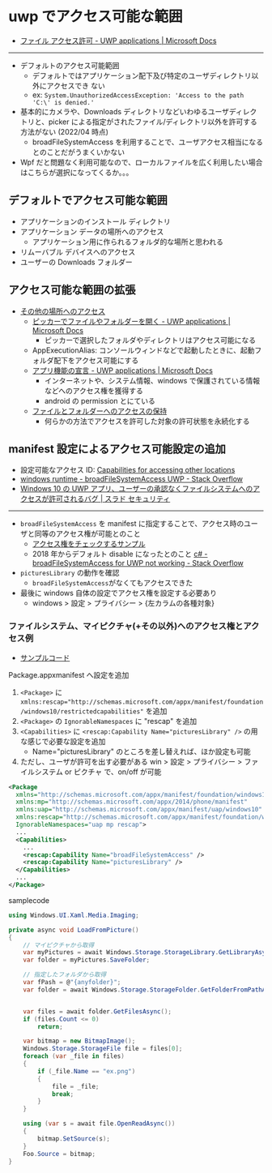 # uwp でアクセス可能な範囲

- [ファイル アクセス許可 \- UWP applications \| Microsoft Docs](https://docs.microsoft.com/ja-jp/windows/uwp/files/file-access-permissions)

---

- デフォルトのアクセス可能範囲
  - デフォルトではアプリケーション配下及び特定のユーザディレクトリ以外にアクセスでき ない
  - ex: `System.UnauthorizedAccessException: 'Access to the path 'C:\' is denied.'`
- 基本的にカメラや、Downloads ディレクトリなどいわゆるユーザディレクトリと、picker による指定がされたファイル/ディレクトリ以外を許可する方法がない (2022/04 時点)
  - broadFileSystemAccess を利用することで、ユーザアクセス相当になるとのことだがうまくいかない
- Wpf だと問題なく利用可能なので、ローカルファイルを広く利用したい場合はこちらが選択になってくるか。。。

## デフォルトでアクセス可能な範囲

- アプリケーションのインストール ディレクトリ
- アプリケーション データの場所へのアクセス
  - アプリケーション用に作られるフォルダ的な場所と思われる
- リムーバブル デバイスへのアクセス
- ユーザーの Downloads フォルダー

## アクセス可能な範囲の拡張

- [その他の場所へのアクセス](https://docs.microsoft.com/ja-jp/windows/uwp/files/file-access-permissions#accessing-additional-locations)
  - [ピッカーでファイルやフォルダーを開く \- UWP applications \| Microsoft Docs](https://docs.microsoft.com/ja-jp/windows/uwp/files/quickstart-using-file-and-folder-pickers)
    - ピッカーで選択したフォルダやディレクトリはアクセス可能になる
  - AppExecutionAlias: コンソールウィンドなどで起動したときに、起動フォルダ配下をアクセス可能にする
  - [アプリ機能の宣言 \- UWP applications \| Microsoft Docs](https://docs.microsoft.com/ja-jp/windows/uwp/packaging/app-capability-declarations)
    - インターネットや、システム情報、windows で保護されている情報などへのアクセス権を獲得する
    - android の permission とにている
  - [ファイルとフォルダーへのアクセスの保持](https://docs.microsoft.com/ja-jp/windows/uwp/files/file-access-permissions#retaining-access-to-files-and-folders)
    - 何らかの方法でアクセスを許可した対象の許可状態を永続化する

## manifest 設定によるアクセス可能設定の追加

- 設定可能なアクセス ID: [Capabilities for accessing other locations](https://docs.microsoft.com/en-us/windows/uwp/files/file-access-permissions#capabilities-for-accessing-other-locations)
- [windows runtime \- broadFileSystemAccess UWP \- Stack Overflow](https://stackoverflow.com/questions/50559764/broadfilesystemaccess-uwp)
- [Windows 10 の UWP アプリ、ユーザーの承認なくファイルシステムへのアクセスが許可されるバグ \| スラド セキュリティ](https://security.srad.jp/story/18/11/03/0018224/)

---

- `broadFileSystemAccess` を manifest に指定することで、アクセス時のユーザと同等のアクセス権が可能とのこと
  - [アクセス権をチェックするサンプル](./sampleCheckpermission.md)
  - 2018 年からデフォルト disable になったとのこと [c\# \- broadFileSystemAccess for UWP not working \- Stack Overflow](https://stackoverflow.com/questions/59802498/broadfilesystemaccess-for-uwp-not-working)
- `picturesLibrary` の動作を確認
  - `broadFileSystemAccess`がなくてもアクセスできた
- 最後に windows 自体の設定でアクセス権を設定する必要あり
  - windows \> 設定 \> プライバシー \> {左カラムの各種対象}

### ファイルシステム、マイピクチャ(+その以外)へのアクセス権とアクセス例

- [サンプルコード](https://docs.microsoft.com/en-us/windows/uwp/files/file-access-permissions#example)

Package.appxmanifest へ設定を追加

1. `<Package>` に `xmlns:rescap="http://schemas.microsoft.com/appx/manifest/foundation/windows10/restrictedcapabilities"` を追加
2. `<Package>` の `IgnorableNamespaces` に "rescap" を追加
3. `<Capabilities>` に `<rescap:Capability Name="picturesLibrary" />` の用な感じで必要な設定を追加
   - Name="picturesLibrary" のところを差し替えれば、ほか設定も可能
4. ただし、ユーザが許可を出す必要がある win > 設定 > プライバシー > ファイルシステム or ピクチャ で、on/off が可能

```xml
<Package
  xmlns="http://schemas.microsoft.com/appx/manifest/foundation/windows10"
  xmlns:mp="http://schemas.microsoft.com/appx/2014/phone/manifest"
  xmlns:uap="http://schemas.microsoft.com/appx/manifest/uap/windows10"
  xmlns:rescap="http://schemas.microsoft.com/appx/manifest/foundation/windows10/restrictedcapabilities"
  IgnorableNamespaces="uap mp rescap">
  ...
  <Capabilities>
    ...
    <rescap:Capability Name="broadFileSystemAccess" />
    <rescap:Capability Name="picturesLibrary" />
  </Capabilities>
  ...
</Package>
```

samplecode

```cs
using Windows.UI.Xaml.Media.Imaging;

private async void LoadFromPicture()
{
    // マイピクチャから取得
    var myPictures = await Windows.Storage.StorageLibrary.GetLibraryAsync(Windows.Storage.KnownLibraryId.Pictures);
    var folder = myPictures.SaveFolder;

    // 指定したフォルダから取得
    var fPash = @"{anyfolder}";
    var folder = await Windows.Storage.StorageFolder.GetFolderFromPathAsync(fPash);


    var files = await folder.GetFilesAsync();
    if (files.Count <= 0)
        return;

    var bitmap = new BitmapImage();
    Windows.Storage.StorageFile file = files[0];
    foreach (var _file in files)
    {
        if (_file.Name == "ex.png")
        {
            file = _file;
            break;
        }
    }

    using (var s = await file.OpenReadAsync())
    {
        bitmap.SetSource(s);
    }
    Foo.Source = bitmap;
}
```
